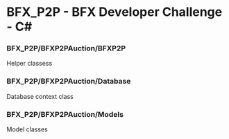 # BFX_P2P - BFX Developer Challenge - C#

### BFX_P2P/BFXP2PAuction/BFXP2P
Helper classess
### BFX_P2P/BFXP2PAuction/Database
Database context class
### BFX_P2P/BFXP2PAuction/Models
Model classes